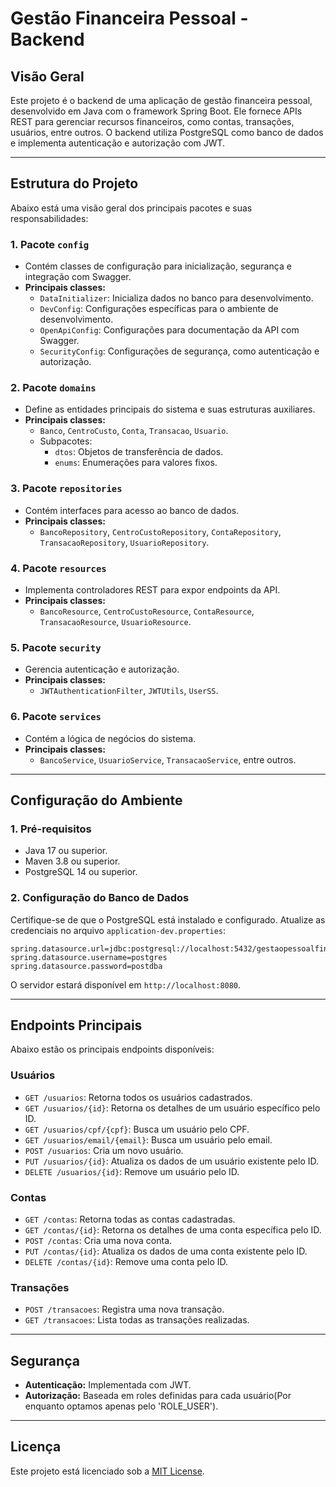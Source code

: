 # Gestão Financeira Pessoal - Backend

## Visão Geral
Este projeto é o backend de uma aplicação de gestão financeira pessoal, desenvolvido em Java com o framework Spring Boot. Ele fornece APIs REST para gerenciar recursos financeiros, como contas, transações, usuários, entre outros. O backend utiliza PostgreSQL como banco de dados e implementa autenticação e autorização com JWT.

---

## Estrutura do Projeto
Abaixo está uma visão geral dos principais pacotes e suas responsabilidades:

### 1. **Pacote `config`**
- Contém classes de configuração para inicialização, segurança e integração com Swagger.
- **Principais classes:**
  - `DataInitializer`: Inicializa dados no banco para desenvolvimento.
  - `DevConfig`: Configurações específicas para o ambiente de desenvolvimento.
  - `OpenApiConfig`: Configurações para documentação da API com Swagger.
  - `SecurityConfig`: Configurações de segurança, como autenticação e autorização.

### 2. **Pacote `domains`**
- Define as entidades principais do sistema e suas estruturas auxiliares.
- **Principais classes:**
  - `Banco`, `CentroCusto`, `Conta`, `Transacao`, `Usuario`.
  - Subpacotes:
    - `dtos`: Objetos de transferência de dados.
    - `enums`: Enumerações para valores fixos.

### 3. **Pacote `repositories`**
- Contém interfaces para acesso ao banco de dados.
- **Principais classes:**
  - `BancoRepository`, `CentroCustoRepository`, `ContaRepository`, `TransacaoRepository`, `UsuarioRepository`.

### 4. **Pacote `resources`**
- Implementa controladores REST para expor endpoints da API.
- **Principais classes:**
  - `BancoResource`, `CentroCustoResource`, `ContaResource`, `TransacaoResource`, `UsuarioResource`.

### 5. **Pacote `security`**
- Gerencia autenticação e autorização.
- **Principais classes:**
  - `JWTAuthenticationFilter`, `JWTUtils`, `UserSS`.

### 6. **Pacote `services`**
- Contém a lógica de negócios do sistema.
- **Principais classes:**
  - `BancoService`, `UsuarioService`, `TransacaoService`, entre outros.

---

## Configuração do Ambiente

### 1. **Pré-requisitos**
- Java 17 ou superior.
- Maven 3.8 ou superior.
- PostgreSQL 14 ou superior.

### 2. **Configuração do Banco de Dados**
Certifique-se de que o PostgreSQL está instalado e configurado. Atualize as credenciais no arquivo `application-dev.properties`:

```properties
spring.datasource.url=jdbc:postgresql://localhost:5432/gestaopessoalfinancas
spring.datasource.username=postgres
spring.datasource.password=postdba
```

O servidor estará disponível em `http://localhost:8080`.

---

## Endpoints Principais
Abaixo estão os principais endpoints disponíveis:

### **Usuários**
- `GET /usuarios`: Retorna todos os usuários cadastrados.
- `GET /usuarios/{id}`: Retorna os detalhes de um usuário específico pelo ID.
- `GET /usuarios/cpf/{cpf}`: Busca um usuário pelo CPF.
- `GET /usuarios/email/{email}`: Busca um usuário pelo email.
- `POST /usuarios`: Cria um novo usuário.
- `PUT /usuarios/{id}`: Atualiza os dados de um usuário existente pelo ID.
- `DELETE /usuarios/{id}`: Remove um usuário pelo ID.

### **Contas**
- `GET /contas`: Retorna todas as contas cadastradas.
- `GET /contas/{id}`: Retorna os detalhes de uma conta específica pelo ID.
- `POST /contas`: Cria uma nova conta.
- `PUT /contas/{id}`: Atualiza os dados de uma conta existente pelo ID.
- `DELETE /contas/{id}`: Remove uma conta pelo ID.

### **Transações**
- `POST /transacoes`: Registra uma nova transação.
- `GET /transacoes`: Lista todas as transações realizadas.

---

## Segurança
- **Autenticação:** Implementada com JWT.
- **Autorização:** Baseada em roles definidas para cada usuário(Por enquanto optamos apenas pelo 'ROLE_USER').

---

## Licença
Este projeto está licenciado sob a [MIT License](LICENSE).
